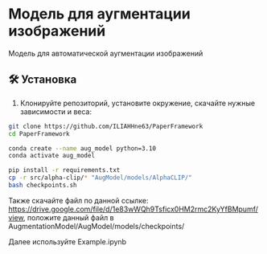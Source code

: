 # Модель для аугментации изображений

Модель для автоматической аугментации изображений
## 🛠 Установка

1. Клонируйте репозиторий, установите окружение, скачайте нужные зависимости и веса:
```bash
git clone https://github.com/ILIAHHne63/PaperFramework
cd PaperFramework

conda create --name aug_model python=3.10
conda activate aug_model

pip install -r requirements.txt
cp -r src/alpha-clip/* "AugModel/models/AlphaCLIP/"
bash checkpoints.sh
```
Также скачайте файл по данной ссылке: https://drive.google.com/file/d/1e83wWQh9Tsficx0HM2rmc2KyYfBMpumf/view, положите данный файл в AugmentationModel/AugModel/models/checkpoints/

Далее используйте Example.ipynb
